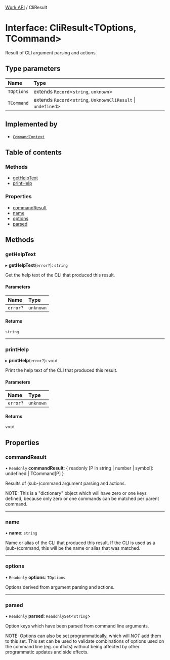 [Wurk API](../README.md) / CliResult

# Interface: CliResult\<TOptions, TCommand\>

Result of CLI argument parsing and actions.

## Type parameters

| Name | Type |
| :------ | :------ |
| `TOptions` | extends `Record`\<`string`, `unknown`\> |
| `TCommand` | extends `Record`\<`string`, `UnknownCliResult` \| `undefined`\> |

## Implemented by

- [`CommandContext`](../classes/CommandContext.md)

## Table of contents

### Methods

- [getHelpText](CliResult.md#gethelptext)
- [printHelp](CliResult.md#printhelp)

### Properties

- [commandResult](CliResult.md#commandresult)
- [name](CliResult.md#name)
- [options](CliResult.md#options)
- [parsed](CliResult.md#parsed)

## Methods

### getHelpText

▸ **getHelpText**(`error?`): `string`

Get the help text of the CLI that produced this result.

#### Parameters

| Name | Type |
| :------ | :------ |
| `error?` | `unknown` |

#### Returns

`string`

___

### printHelp

▸ **printHelp**(`error?`): `void`

Print the help text of the CLI that produced this result.

#### Parameters

| Name | Type |
| :------ | :------ |
| `error?` | `unknown` |

#### Returns

`void`

## Properties

### commandResult

• `Readonly` **commandResult**: \{ readonly [P in string \| number \| symbol]: undefined \| TCommand[P] }

Results of (sub-)command argument parsing and actions.

NOTE: This is a "dictionary" object which will have zero or one keys
defined, because only zero or one commands can be matched per parent
command.

___

### name

• **name**: `string`

Name or alias of the CLI that produced this result. If the CLI is used as
a (sub-)command, this will be the name or alias that was matched.

___

### options

• `Readonly` **options**: `TOptions`

Options derived from argument parsing and actions.

___

### parsed

• `Readonly` **parsed**: `ReadonlySet`\<`string`\>

Option keys which have been parsed from command line arguments.

NOTE: Options can also be set programmatically, which will _NOT_ add
them to this set. This set can be used to validate combinations of
options used on the command line (eg. conflicts) without being
affected by other programmatic updates and side effects.
